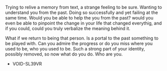 Trying to relive a memory from text, a strange feeling to be sure. Wanting to understand you from the past. Doing so successfully and yet failing at the same time. Would you be able to help the you from the past? would you even be able to pinpoint the change in your life that changed everythig, and if you could, could you truly verbalize the meaning behind it.

What if we return to being that person. Is a portal to the past something to be played with. Can you admire the progress or do you miss where you used to be, who you used to be. Such a strong part of your identity, possibly removed, so now what do you do. Who are you. 

- VOID-SL39VR